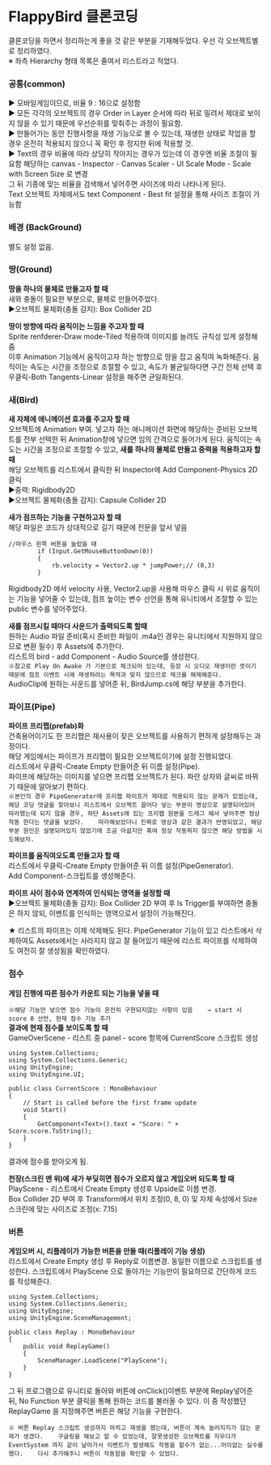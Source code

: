 # FlappyBird 클론코딩 
클론코딩을 하면서 정리하는게 좋을 것 같은 부분을 기재해두었다.
우선 각 오브젝트별로 정리하였다.   
※ 좌측 Hierarchy 형태 목록은 줄여서 리스트라고 적었다.   

### **공통(common)**   
▶ 모바일게임이므로, 비율 9 : 16으로 설정함    
▶ 모든 각각의 오브젝트의 경우 Order in Layer 순서에 따라 뒤로 밀려서 제대로 보이지 않을 수 있기 때문에 우선순위를 맞춰주는 과정이 필요함.   
▶ 만들어가는 동안 진행사항을 재생 기능으로 볼 수 있는데, 재생한 상태로 작업을 할 경우 온전히 적용되지 않으니 꼭 확인 후 정지한 뒤에 적용할 것.   
▶ Text의 경우 비율에 따라 상당히 작아지는 경우가 있는데 이 경우엔 비율 조절이 필요함
해당하는 canvas - Inspector - Canvas Scaler - UI Scale Mode - Scale with Screen Size 로 변경   
그 뒤 기종에 맞는 비율을 검색해서 넣어주면 사이즈에 따라 나타나게 된다.   
Text 오브젝트 자체에서도 text Component - Best fit 설정을 통해 사이즈 조절이 가능함   

### **배경 (BackGround)**   
별도 설정 없음.   
   
### **땅(Ground)**   
**땅을 하나의 물체로 만들고자 할 때**  
새와 충돌이 필요한 부분으로, 물체로 만들어주었다.   
▶오브젝트 물체화(충돌 감지): Box Collider 2D   
   
**땅이 방향에 따라 움직이는 느낌을 주고자 할 때**   
Sprite renfderer-Draw mode-Tiled 적용하여 이미지를 늘려도 규칙성 있게 설정해줌   
이후 Animation 기능에서 움직이고자 하는 방향으로 땅을 잡고 움직여 녹화해준다.
움직이는 속도는 시간을 조정으로 조절할 수 있고, 속도가 불균일하다면 구간 전체 선택 후 우클릭-Both Tangents-Linear 설정을 해주면 균일화된다.   
   
### **새(Bird)**   
**새 자체에 애니메이션 효과를 주고자 할 때**   
오브젝트에 Animation 부여. 넣고자 하는 애니메이션 화면에 해당하는 준비된 오브젝트를 전부 선택한 뒤 Animation창에 넣으면 임의 간격으로 들어가게 된다.
움직이는 속도는 시간을 조정으로 조절할 수 있고, 
**새를 하나의 물체로 만들고 중력을 적용하고자 할 때**   
해당 오브젝트를 리스트에서 클릭한 뒤 Inspector에 Add Component-Physics 2D 클릭   
▶중력: Rigidbody2D   
▶오브젝트 물체화(충돌 감지): Capsule Collider 2D

**새가 점프하는 기능을 구현하고자 할 때**   
해당 파일은 코드가 상대적으로 길기 때문에 전문을 앞서 넣음   
```
//마우스 왼쪽 버튼을 눌렀을 때
        if (Input.GetMouseButtonDown(0))
        {
            rb.velocity = Vector2.up * jumpPower;// (0,3)   
        }
```   
Rigidbody2D 에서 velocity 사용, Vector2.up을 사용해 마우스 클릭 시 위로 움직이는 기능을 넣어줄 수 있는데, 점프 높이는 변수 선언을 통해 유니티에서 조절할 수 있는 public 변수를 넣어주었다.

**새를 점프시킬 때마다 사운드가 출력되도록 할때**   
원하는 Audio 파일 준비(혹시 준비한 파일이 .m4a인 경우는 유니티에서 지원하지 않으므로 변환 필수) 후 Assets에 추가한다.   
리스트의 bird - add Component - Audio Source를 생성한다.   
`※참고로 Play On Awake 가 기본으로 체크되어 있는데, 등장 시 오디오 재생이란 뜻이기 때문에 점프 이벤트 시에 재생하려는 목적과 맞지 않으므로 체크를 해제해준다.`   
AudioClip에 원하는 사운드를 넣어준 뒤, BirdJump.cs에 해당 부분을 추가한다.

### **파이프(Pipe)**   
**파이프 프리팹(prefab)화**   
건축용어이기도 한 프리팹은 재사용이 잦은 오브젝트를 사용하기 편하게 설정해두는 과정이다.   
해당 게임에서는 파이프가 프리팹이 필요한 오브젝트이기에 설정 진행되었다.   
리스트에서 우클릭-Create Empty 만들어준 뒤 이름 설정(Pipe).   
파이프에 해당하는 이미지를 넣으면 프리팹 오브젝트가 된다. 파란 상자와 글씨로 바뀌기 때문에 알아보기 편하다.   
`※본인의 경우 PipeGenerator에 프리팹 파이프가 제대로 적용되지 않는 문제가 있었는데, 해당 코딩 댓글을 찾아보니 리스트에서 오브젝트 끌어다 넣는 부분이 영상으로 설명되어있어 따라했는데 되지 않을 경우, 하단 Assets에 있는 프리팹 원본을 드래그 해서 넣어주면 정상작동 한다는 댓글을 보았다.   
따라해보았더니 진짜로 영상과 같은 결과가 반영되었고, 해당 부분 원인은 설명되어있지 않았기에 조금 아쉽지만 혹여 정상 작동하지 않으면 해당 방법을 시도해보자.`
   
**파이프를 움직여오도록 만들고자 할 때**   
리스트에서 우클릭-Create Empty 만들어준 뒤 이름 설정(PipeGenerator).   
Add Component-스크립트를 생성해준다.

**파이프 사이 점수와 연계하여 인식되는 영역을 설정할 때**   
▶오브젝트 물체화(충돌 감지): Box Collider 2D 부여 후 Is Trigger를 부여하면 충돌은 하지 않되, 이벤트를 인식하는 영역으로서 설정이 가능해진다.   

★ 리스트의 파이프는 이제 삭제해도 된다. PipeGenerator 기능이 있고 리스트에서 삭제하여도 Assets에서는 사라지지 않고 잘 들어있기 때문에 리스트 파이프를 삭제하여도 여전히 잘 생성됨을 확인하였다.   

### **점수**
**게임 진행에 따른 점수가 카운트 되는 기능을 넣을 때**   

`※해당 기능만 넣으면 점수 기능이 온전히 구현되지않는 사항이 있음   
→ start 시 score 0 선언, 현재 점수 기능 추가`   
**결과에 현재 점수를 보이도록 할 때**   
GameOverScene - 리스트 중 panel - score 항목에 CurrentScore 스크립트 생성   
```
using System.Collections;
using System.Collections.Generic;
using UnityEngine;
using UnityEngine.UI;

public class CurrentScore : MonoBehaviour
{
    // Start is called before the first frame update
    void Start()
    {
        GetComponent<Text>().text = "Score: " + Score.score.ToString();
    }
}
```
결과에 점수를 받아오게 됨.   

**천장(스크린 맨 위)에 새가 부딪히면 점수가 오르지 않고 게임오버 되도록 할 때**   
PlayScene - 리스트에서 Create Empty 생성후 Upside로 이름 변경.   
Box Collider 2D 부여 후 Transform에서 위치 조정(0, 8, 0) 및 자체 속성에서 Size 스크린에 맞는 사이즈로 조정(x: 7.15)   

### **버튼**   
**게임오버 시, 리플레이가 가능한 버튼을 만들 때(리플레이 기능 생성)**   
리스트에서 Create Empty 생성 후 Reply로 이름변경. 동일한 이름으로 스크립트를 생성한다.
스크립트에서 PlayScene 으로 돌아가는 기능만이 필요하므로 간단하게 코드를 작성해준다.
```
using System.Collections;
using System.Collections.Generic;
using UnityEngine;
using UnityEngine.SceneManagement;

public class Replay : MonoBehaviour
{
    public void ReplayGame()
    {
        SceneManager.LoadScene("PlayScene");
    }
}   
```   
그 뒤 프로그램으로 유니티로 돌아와 버튼에 onClick()이벤트 부분에 Replay넣어준 뒤, No Function 부분 클릭을 통해 원하는 코드를 불러올 수 있다. 이 중 작성했던 ReplayGame 을 지정해주면 버튼은 해당 기능을 구현한다.

`※ 버튼 Replay 스크립트 생성까지 마치고 재생을 했는데, 버튼이 계속 눌러지지가 않는 문제가 생겼다.   
구글링을 해보고 알 수 있었는데, 잘못생성한 오브젝트를 지우다가 EventSystem 까지 같이 날아가서 이벤트가 발생해도 작동을 할수가 없는...어이없는 실수를 했다.   
다시 추가해주니 버튼이 작동함을 확인할 수 있었다.`    